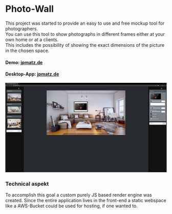 # Photo-Wall

This project was started to provide an easy to use and free mockup tool for photographers.  
You can use this tool to show photographs in different frames either at your own home or at a clients.  
This includes the possibility of showing the exact dimensions of the picture in the chosen space.
#### Demo: [jpmatz.de](https://www.jpmatz.de/demo)
#### Desktop-App: [jpmatz.de](https://www.jpmatz.de)

![](./mock-it.png)

### Technical aspekt

To accomplish this goal a custom purely JS based render engine was created.
Since the entire application lives in the front-end a static webspace like a AWS-Bucket could be used for hosting, if one wanted to. 